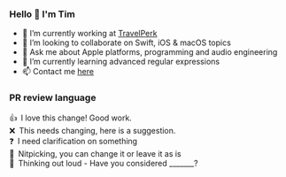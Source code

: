 ### Hello 👋 I'm Tim

- 🔭 I’m currently working at [TravelPerk](https://github.com/travelperk)
- 👯 I’m looking to collaborate on Swift, iOS & macOS topics
- 💬 Ask me about Apple platforms, programming and audio engineering
- 🌱 I’m currently learning advanced regular expressions
- 📫 Contact me [here](https://timwredwards.github.io/contact/)

### PR review language
👍 I love this change! Good work.\
❌ This needs changing, here is a suggestion.\
❓ I need clarification on something\
🔎 Nitpicking, you can change it or leave it as is\
💭 Thinking out loud - Have you considered _______?
